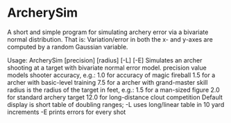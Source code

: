 # ArcherySim
A short and simple program for simulating archery error via a bivariate normal distribution. 
That is: Variation/error in both the x- and y-axes are computed by a random Gaussian variable.

Usage: ArcherySim [precision] [radius] [-L] [-E]
  Simulates an archer shooting at a target with bivariate normal error model.
  precision value models shooter accuracy, e.g.:
    1.0 for accuracy of magic fireball
    1.5 for a archer with basic-level training
    7.5 for a archer with grand-master skill
  radius is the radius of the target in feet, e.g.:
    1.5 for a man-sized figure
    2.0 for standard archery target
    12.0 for long-distance clout competition
  Default display is short table of doubling ranges;
    -L uses long/linear table in 10 yard increments
    -E prints errors for every shot
    
